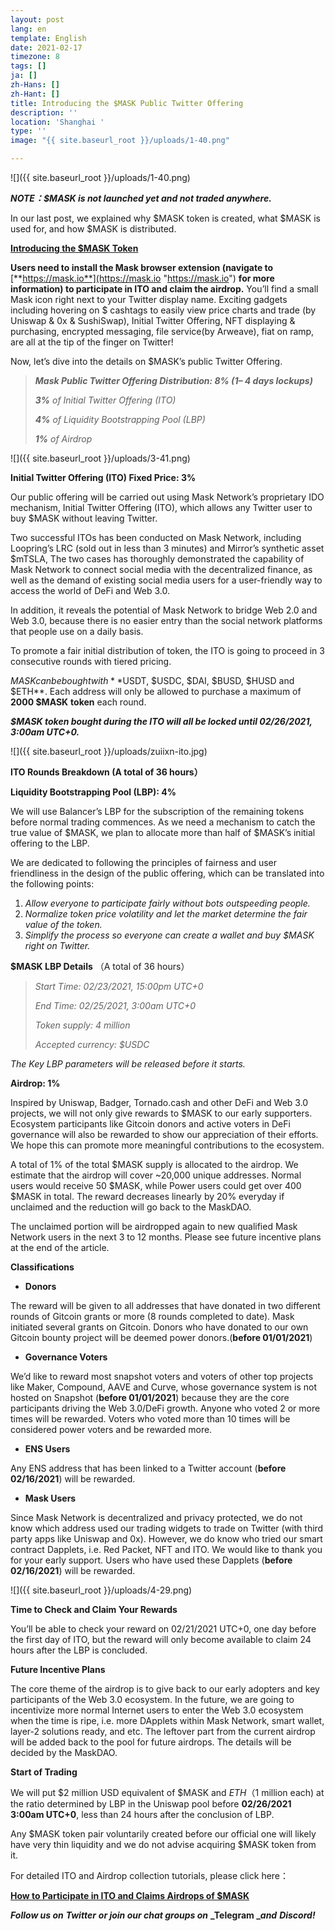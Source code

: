 ```yaml
---
layout: post
lang: en
template: English
date: 2021-02-17
timezone: 8
tags: []
ja: []
zh-Hans: []
zh-Hant: []
title: Introducing the $MASK Public Twitter Offering
description: ''
location: 'Shanghai '
type: ''
image: "{{ site.baseurl_root }}/uploads/1-40.png"

---
```

![]({{ site.baseurl_root }}/uploads/1-40.png)

**_NOTE：$MASK is not launched yet and not traded anywhere._**

In our last post, we explained why $MASK token is created, what $MASK is used for, and how $MASK is distributed.

[**Introducing the $MASK Token**](https://masknetwork.medium.com/introducing-the-mask-token-28d310c57954)

**Users need to install the Mask browser extension (navigate to** [**https://mask.io**](https://mask.io "https://mask.io") **for more information) to participate in ITO and claim the airdrop.** You’ll find a small Mask icon right next to your Twitter display name. Exciting gadgets including hovering on $ cashtags to easily view price charts and trade (by Uniswap & 0x & SushiSwap), Initial Twitter Offering, NFT displaying & purchasing, encrypted messaging, file service(by Arweave), fiat on ramp, are all at the tip of the finger on Twitter!

Now, let’s dive into the details on $MASK’s public Twitter Offering.

> **_Mask Public Twitter Offering Distribution: 8% (1– 4 days lockups)_**
>
> **_3%_** _of Initial Twitter Offering (ITO)_
>
> **_4%_** _of Liquidity Bootstrapping Pool (LBP)_
>
> **_1%_** _of Airdrop_

![]({{ site.baseurl_root }}/uploads/3-41.png)

**Initial Twitter Offering (ITO) Fixed Price: 3%**

Our public offering will be carried out using Mask Network’s proprietary IDO mechanism, Initial Twitter Offering (ITO), which allows any Twitter user to buy $MASK without leaving Twitter.

Two successful ITOs has been conducted on Mask Network, including Loopring’s LRC (sold out in less than 3 minutes) and Mirror’s synthetic asset $mTSLA, The two cases has thoroughly demonstrated the capability of Mask Network to connect social media with the decentralized finance, as well as the demand of existing social media users for a user-friendly way to access the world of DeFi and Web 3.0.

In addition, it reveals the potential of Mask Network to bridge Web 2.0 and Web 3.0, because there is no easier entry than the social network platforms that people use on a daily basis.

To promote a fair initial distribution of token, the ITO is going to proceed in 3 consecutive rounds with tiered pricing.

$MASK can be bought with **$USDT, $USDC, $DAI, $BUSD, $HUSD and $ETH**. Each address will only be allowed to purchase a maximum of **2000 $MASK** **token** each round.

**_$MASK token bought during the ITO will all be locked until 02/26/2021, 3:00am UTC+0._**

![]({{ site.baseurl_root }}/uploads/zuiixn-ito.jpg)

**ITO Rounds Breakdown (A total of 36 hours）**

**Liquidity Bootstrapping Pool (LBP): 4%**

We will use Balancer’s LBP for the subscription of the remaining tokens before normal trading commences. As we need a mechanism to catch the true value of $MASK, we plan to allocate more than half of $MASK’s initial offering to the LBP.

We are dedicated to following the principles of fairness and user friendliness in the design of the public offering, which can be translated into the following points:

1. _Allow everyone to participate fairly without bots outspeeding people._
2. _Normalize token price volatility and let the market determine the fair value of the token._
3. _Simplify the process so everyone can create a wallet and buy $MASK right on Twitter._

**$MASK LBP Details** （A total of 36 hours）

> _Start Time: 02/23/2021, 15:00pm UTC+0_
>
> _End Time: 02/25/2021, 3:00am UTC+0_
>
> _Token supply: 4 million_
>
> _Accepted currency: $USDC_

_The Key LBP parameters will be released before it starts._

**Airdrop: 1%**

Inspired by Uniswap, Badger, Tornado.cash and other DeFi and Web 3.0 projects, we will not only give rewards to $MASK to our early supporters. Ecosystem participants like Gitcoin donors and active voters in DeFi governance will also be rewarded to show our appreciation of their efforts. We hope this can promote more meaningful contributions to the ecosystem.

A total of 1% of the total $MASK supply is allocated to the airdrop. We estimate that the airdrop will cover \~20,000 unique addresses. Normal users would receive 50 $MASK, while Power users could get over 400 $MASK in total. The reward decreases linearly by 20% everyday if unclaimed and the reduction will go back to the MaskDAO.

The unclaimed portion will be airdropped again to new qualified Mask Network users in the next 3 to 12 months. Please see future incentive plans at the end of the article.

**Classifications**

* **Donors**

The reward will be given to all addresses that have donated in two different rounds of Gitcoin grants or more (8 rounds completed to date). Mask initiated several grants on Gitcoin. Donors who have donated to our own Gitcoin bounty project will be deemed power donors.(**before 01/01/2021**)

* **Governance Voters**

We’d like to reward most snapshot voters and voters of other top projects like Maker, Compound, AAVE and Curve, whose governance system is not hosted on Snapshot (**before 01/01/2021**) because they are the core participants driving the Web 3.0/DeFi growth. Anyone who voted 2 or more times will be rewarded. Voters who voted more than 10 times will be considered power voters and be rewarded more.

* **ENS Users**

Any ENS address that has been linked to a Twitter account (**before 02/16/2021**) will be rewarded.

* **Mask Users**

Since Mask Network is decentralized and privacy protected, we do not know which address used our trading widgets to trade on Twitter (with third party apps like Uniswap and 0x). However, we do know who tried our smart contract Dapplets, i.e. Red Packet, NFT and ITO. We would like to thank you for your early support. Users who have used these Dapplets (**before 02/16/2021**) will be rewarded.

![]({{ site.baseurl_root }}/uploads/4-29.png)

**Time to Check and Claim Your Rewards**

You’ll be able to check your reward on 02/21/2021 UTC+0, one day before the first day of ITO, but the reward will only become available to claim 24 hours after the LBP is concluded.

**Future Incentive Plans**

The core theme of the airdrop is to give back to our early adopters and key participants of the Web 3.0 ecosystem. In the future, we are going to incentivize more normal Internet users to enter the Web 3.0 ecosystem when the time is ripe, i.e. more DApplets within Mask Network, smart wallet, layer-2 solutions ready, and etc. The leftover part from the current airdrop will be added back to the pool for future airdrops. The details will be decided by the MaskDAO.

**Start of Trading**

We will put $2 million USD equivalent of $MASK and $ETH （$1 million each) at the ratio determined by LBP in the Uniswap pool before **02/26/2021 3:00am UTC+0**, less than 24 hours after the conclusion of LBP.

Any $MASK token pair voluntarily created before our official one will likely have very thin liquidity and we do not advise acquiring $MASK token from it.

For detailed ITO and Airdrop collection tutorials, please click here：

[**How to Participate in ITO and Claims Airdrops of $MASK**](https://masknetwork.medium.com/how-to-participate-in-ito-and-claims-airdrops-of-mask-92f2c55530bb)

**_Follow us on_** **_Twitter_** **_or join our chat groups on_** **_Telegram __and_** **_Discord!_**